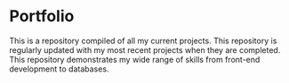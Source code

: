 # Portfolio
This is a repository compiled of all my current projects. This repository is regularly updated with my most recent projects when they are completed. This repository demonstrates my wide range of skills from front-end development to databases. 


